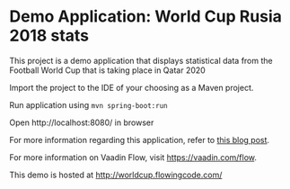 # Demo Application: World Cup Rusia 2018 stats

This project is a demo application that displays statistical data from the Football World Cup that is taking place in Qatar 2020

Import the project to the IDE of your choosing as a Maven project. 

Run application using
`mvn spring-boot:run`

Open http://localhost:8080/ in browser

For more information regarding this application, refer to [this blog post](https://www.flowingcode.com/2018/07/vaadin-10-spring-demo-application-world.html).

For more information on Vaadin Flow, visit https://vaadin.com/flow.

This demo is hosted at http://worldcup.flowingcode.com/